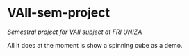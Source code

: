 # VAII-sem-project
*Semestral project for VAII subject at FRI UNIZA*

All it does at the moment is show a spinning cube as a demo.
